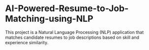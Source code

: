 # AI-Powered-Resume-to-Job-Matching-using-NLP
This project is a Natural Language Processing (NLP) application that matches candidate resumes to job descriptions based on skill and experience similarity.
